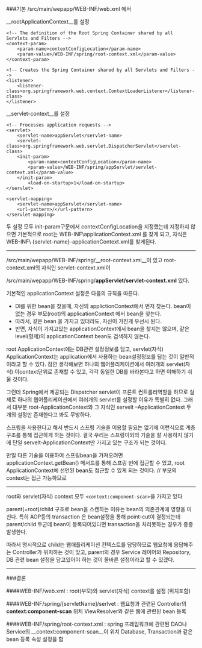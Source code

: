 ###기본
/src/main/wepapp/WEB-INF/web.xml 에서 

__rootApplicationContext__를 설정

~~~
<!-- The definition of the Root Spring Container shared by all Servlets and Filters -->
<context-param>
	<param-name>contextConfigLocation</param-name>
	<param-value>/WEB-INF/spring/root-context.xml</param-value>
</context-param>
	
<!-- Creates the Spring Container shared by all Servlets and Filters -->
<listener>
	<listener-class>org.springframework.web.context.ContextLoaderListener</listener-class>
</listener>
~~~

__servlet-context__를 설정

~~~
<!-- Processes application requests -->
<servlet>
	<servlet-name>appServlet</servlet-name>
	<servlet-class>org.springframework.web.servlet.DispatcherServlet</servlet-class>
	<init-param>
		<param-name>contextConfigLocation</param-name>
		<param-value>/WEB-INF/spring/appServlet/servlet-context.xml</param-value>
	</init-param>
		<load-on-startup>1</load-on-startup>
</servlet>
		
<servlet-mapping>
	<servlet-name>appServlet</servlet-name>
	<url-pattern>/</url-pattern>
</servlet-mapping>
~~~

두 설정 모두 init-param구문에서 contextConfigLocation을 지정했는데 지정하지 않으면 기본적으로 root는 WEB-INF\applicationContext.xml 를 찾게 되고, 자식은 WEB-INF\ {servlet-name}-applicationContext.xml를 찾게된다.

---

/src/main/wepapp/WEB-INF/spring/__root-context.xml__이 있고
root-context.xml의 자식인
servlet-context.xml이

/src/main/wepapp/WEB-INF/spring/__appServlet/servlet-context.xml__ 있다.

기본적인 applicationContext 설정은 다음의 규칙을 따른다.

- DI를 위한 bean을 찾을때, 자신의 applictionContext에서 먼저 찾는다. bean이 없는 경우 부모(root)의 applicationContext 에서 bean을 찾는다.
- 따라서, 같은 bean 을 가지고 있더라도, 자신이 가진게 우선시 된다.
- 반면, 자식이 가지고있는 applicationContext에서 bean을 찾지는 않으며, 같은 level(형제)의 applicationContext bean도 검색하지 않는다.

root ApplicationContext에는 DB관련 설정정보를 담고, servlet(자식) ApplicationContext는 application에서 사용하는 bean설정정보를 담는 것이 일반적이라고 할 수 있다. 잠깐 생각해보면 하나의 웹어플리케이션에서 여러개의  servlet(자식) 이context단위로 존재할 수 있고, 각각 동일한 DB를 바라본다고 하면 이해하기 쉬울 것이다. 

그런데 Spring에서 제공되는 Dispatcher servlet이 프론트 컨트롤러역할을 하므로 실제로 하나의 웹어플리케이션에서 여러개의 servlet를 설정할 이유가 특별히 없다.
그래서 대부분 root-ApplicationContext와 그 자식인 servelt –ApplicationContext 두 개의 설정만 존재한다고 봐도 무방하다.

스프링을 사용한다고 해서 반드시 스프링 기술을 이용할 필요는 없기에 이런식으로 계층 구조를 통해 접근하게 하는 것이다.  결국 우리는 스프링이외의 기술을 잘 사용하지 않기에 단일 servelt-ApplicationContext만 가지고 있는 구조가 되는 것이다. 

 만일 다른 기술을 이용하여 스프링bean을 가져오려면 applicationContext.getBean() 메서드를 통해 스프링 빈에 접근할 수 있고, root ApplicationContext에 선언된 bean도 접근할 수 있게 되는 것이다.	// 부모의 context는 접근 가능하므로 

---

root와 servlet(자식) context 모두
`<context:component-scan>`을 가지고 있다

parent(=root)/child 구조로 bean을 스캔하는 이유는 bean의 의존관계에 영향을 미친다. 특히 AOP등의 transaction 은 bean설정을 통해 point-cut이 결정되는데 parent/child 두군데 bean이 등록되어있다면 transaction을 처리못하는 경우가 종종 발생한다.

따라서 명시적으로 child는 웹애플리케이션 컨텍스트를 담당하므로 웹요청에 응답해주는 Controller가 위치하는 것이 맞고,  parent의 경우 Service 레이어와 Repository, DB 관련 bean 설정을 담고있어야 하는 것이 올바른 설정이라고 할 수 있겠다.

---

###결론

####WEB-INF/web.xml
:	root(부모)와 servlet(자식) context를 설정 (위치포함)

####WEB-INF/spring/[servletName]/serlvet
:	웹요청과 관련된 Controller의 __context:component-scan__ 위치
	ViewResolver와 같은 웹에 관련된 bean 등록

####WEB-INF/spring/root-context.xml
:	spring 프레임워크에 관련된 DAO나 Service의 __context:component-scan__이 위치
Database, Transaction과 같은 bean 등록 속성 설정을 함






